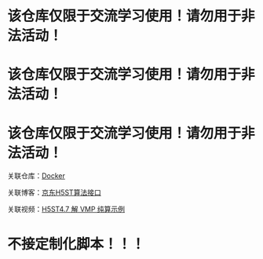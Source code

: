 # 该仓库仅限于交流学习使用！请勿用于非法活动！
# 该仓库仅限于交流学习使用！请勿用于非法活动！
# 该仓库仅限于交流学习使用！请勿用于非法活动！

关联仓库：[Docker](https://hub.docker.com/r/zhx47/jd_h5st_server)

关联博客：[京东H5ST算法接口](https://blog.zhx47.top/archives/1719150000000)

关联视频：[H5ST4.7 解 VMP 纯算示例](https://b23.tv/dCIit5f)

# 不接定制化脚本！！！

